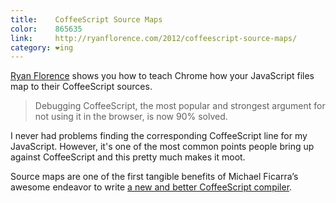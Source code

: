 ```yaml
---
title:    CoffeeScript Source Maps
color:    865635
link:     http://ryanflorence.com/2012/coffeescript-source-maps/
category: ❤ing
---
```


[Ryan Florence][ryan] shows you how to teach Chrome how your JavaScript
files map to their CoffeeScript sources.

> Debugging CoffeeScript, the most popular and strongest argument for not using
> it in the browser, is now 90% solved.

I never had problems finding the corresponding CoffeeScript line for my
JavaScript. However, it's one of the most common points people bring up
against CoffeeScript and this pretty much makes it moot.

Source maps are one of the first tangible benefits of Michael Ficarra’s awesome
endeavor to write [a new and better CoffeeScript compiler][redux].

[ryan]:  http://ryanflorence.com/2012/coffeescript-source-maps/
[redux]: https://github.com/michaelficarra/CoffeeScriptRedux/
